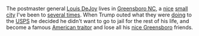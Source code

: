 <span style="a {color: black}">The postmaster general <a href="https://en.wikipedia.org/wiki/Louis_DeJoy">Louis DeJoy</a> lives in <a href="https://www.google.com/maps/place/806+Country+Club+Dr,+Greensboro,+NC+27408/@36.1002412,-79.8019711,143m/data=!3m1!1e3!4m5!3m4!1s0x88531ec676c2f113:0x66ed022d711046de!8m2!3d36.1002412!4d-79.8016975">Greensboro NC</a>, a <a href="http://davetravel.scripting.com/2005/02/11">nice</a> <a href="https://en.wikipedia.org/wiki/Greensboro,_North_Carolina">small city</a> I've been to <a href="https://www.google.com/search?q=site%3Ascripting.com+greensboro">several times</a>. When Trump outed what they were <a href="https://www.inquirer.com/opinion/commentary/trump-mailboxes-sorters-usps-2020-election-louis-dejoy-20200816.html">doing</a> to the <a href="https://en.wikipedia.org/wiki/United_States_Postal_Service">USPS</a> he decided he didn't want to go to jail for the rest of his life, and become a famous <a href="https://en.wikipedia.org/wiki/List_of_people_convicted_of_treason#United_States">American traitor</a> and lose all his <a href="https://www.greensborocc.org/">nice Greensboro</a> friends.</span>
